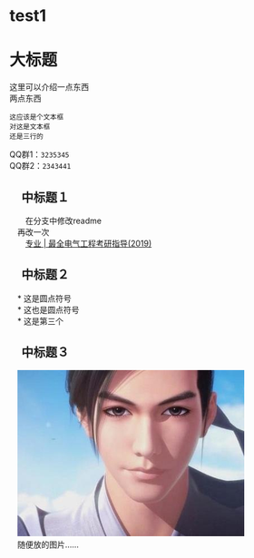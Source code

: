# test1
大标题
====
这里可以介绍一点东西<br>两点东西<br>

    这应该是个文本框
    对这是文本框
    还是三行的
QQ群1：`3235345`<br>
QQ群2：`2343441`

　中标题１
----
　　在分支中修改readme<br>
  　再改一次<br>
　　[专业 | 最全电气工程考研指导(2019)](https://mp.weixin.qq.com/s/gRkV0Viy80R3SnMM2NPkzQ"悬停显示")

　中标题２
-----
　* 这是圆点符号<br>
    　* 这也是圆点符号<br>
        　* 这是第三个<br>
        
　中标题３
----
　![](https://github.com/LiangCe1/test1/blob/master/t01e25c588e875ad6a5.jpg)<br>
　随便放的图片……
